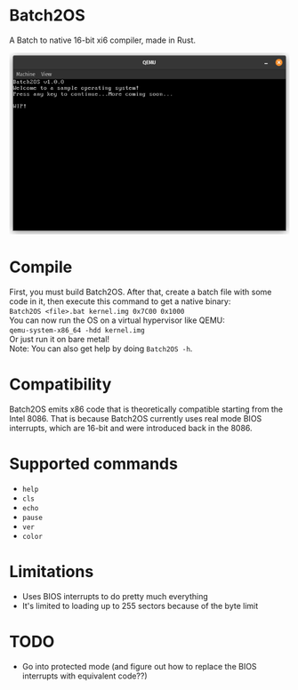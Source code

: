 # Batch2OS
A Batch to native 16-bit xi6 compiler, made in Rust.

![img.png](img.png)

# Compile
First, you must build Batch2OS. After that, create a batch file with some code in it, then execute this command to get a native binary:</br>
``Batch2OS <file>.bat kernel.img 0x7C00 0x1000``<br/>
You can now run the OS on a virtual hypervisor like QEMU:<br/>
``qemu-system-x86_64 -hdd kernel.img``<br/>
Or just run it on bare metal!<br/>
Note: You can also get help by doing ``Batch2OS -h``.

# Compatibility
Batch2OS emits x86 code that is theoretically compatible starting from the Intel 8086. That is because Batch2OS currently uses real mode BIOS interrupts, which are 16-bit and were introduced back in the 8086.</br>

# Supported commands
- ``help``
- ``cls``
- ``echo``
- ``pause``
- ``ver``
- ``color``

# Limitations
- Uses BIOS interrupts to do pretty much everything
- It's limited to loading up to 255 sectors because of the byte limit

# TODO
- Go into protected mode (and figure out how to replace the BIOS interrupts with equivalent code??)
